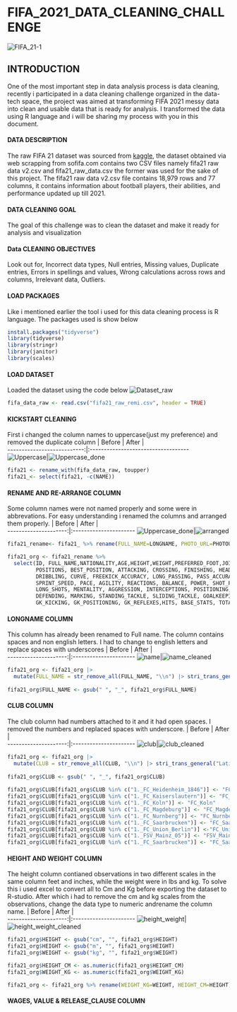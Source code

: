 # FIFA_2021_DATA_CLEANING_CHALLENGE

![FIFA_21-1](https://user-images.githubusercontent.com/118398053/228782777-e8018842-b754-4a00-91b0-df15ab468c43.jpg)

## INTRODUCTION

One of the most important step in data analysis process is data cleaning, recently i participated in a data cleaning challenge organized in the data-tech space, the project was aimed at transforming FIFA 2021 messy data into clean and usable data that is ready for analysis. I transformed the data using R language and i will be sharing my process with you in this document.

#### DATA DESCRIPTION

The raw FIFA 21 dataset was sourced from [kaggle](https://www.kaggle.com/datasets/yagunnersya/fifa-21-messy-raw-dataset-for-cleaning-exploring),
the dataset obtained via web scrapping from sofifa.com contains two CSV files namely fifa21 raw data v2.csv and fifa21_raw_data.csv the former was 
used for the sake of this project. The fifa21 raw data v2.csv file contains 18,979 rows and 77 columns, it contains information about football players,
their abilities, and performance updated up till 2021.

#### DATA CLEANING GOAL

The goal of this challenge was to clean the dataset and make it ready for analysis and visualization

#### Data CLEANING OBJECTIVES

Look out for, Incorrect data types, Null entries, Missing values, Duplicate entries, Errors in spellings and values, Wrong calculations across rows and columns, Irrelevant data,  Outliers.

#### LOAD PACKAGES

Like i mentioned earlier the tool i used for this data cleaning process is R language. The packages used is show below
```R
install.packages("tidyverse")
library(tidyverse)
library(stringr)
library(janitor)
library(scales)
```
#### LOAD DATASET
Loaded the dataset using the code below
![Dataset_raw](https://user-images.githubusercontent.com/118398053/228937986-9d05b6c7-286f-488c-8e5a-f4fad8ee4d1a.png)

```R
fifa_data_raw <- read.csv("fifa21_raw_remi.csv", header = TRUE)
```

#### KICKSTART CLEANING 
First i changed the column names to uppercase(just my preference) and removed the duplicate column
| Before  |  After                           |                                 
  ---------------------------:|:-----------------------------------
  ![Uppercase](https://user-images.githubusercontent.com/118398053/228939557-9f33cace-421f-4979-a189-e9e4a391757c.png)|![Uppercase_done](https://user-images.githubusercontent.com/118398053/228939591-80977690-c0f2-4bd2-a86b-48930f5e1703.png)

```R
fifa21 <- rename_with(fifa_data_raw, toupper) 
fifa21_<- select(fifa21, -c(NAME))
```

#### RENAME AND RE-ARRANGE COLUMN
Some column names were not named properly and some were in abbrevations. For easy understanding i renamed the columns and arranged them properly.
|         Before     |          After                |                                 
  ---------------------:|:----------------------
  ![Uppercase_done](https://user-images.githubusercontent.com/118398053/228941481-be344bb1-5766-4ee1-b2f9-8b48f0df392d.png)|![arranged](https://user-images.githubusercontent.com/118398053/228941565-46e7deec-1d3a-4b9a-b85b-1892e753a84d.png)

```R
fifa21_rename<- fifa21_ %>% rename(FULL_NAME=LONGNAME, PHOTO_URL=PHOTOURL, PLAYER_URL=PLAYERURL, PREFERRED_FOOT=PREFERRED.FOOT, BEST_POSITION=BEST.POSITION,  RELEASE_CLAUSE=RELEASE.CLAUSE, HEADING_ACCURACY=HEADING.ACCURACY, SHORT_PASSING=SHORT.PASSING, FREEKICK_ACCURACY=FK.ACCURACY, LONG_PASSING=LONG.PASSING, BALL_CONTROL=BALL.CONTROL, LONG_SHOTS=LONG.SHOTS, SPRINT_SPEED=SPRINT.SPEED, SHOT_POWER=SHOT.POWER, STANDING_TACKLE=STANDING.TACKLE, SLIDING_TACKLE=SLIDING.TACKLE, GK_DIVING=GK.DIVING,GK_HANDLING=GK.HANDLING,GK_KICKING=GK.KICKING,GK_POSITIONING=GK.POSITIONING,GK_REFLEXES=GK.REFLEXES, TOTAL_STATS=TOTAL.STATS, BASE_STATS=BASE.STATS, ATTACKING_WORKRATE=A.W, DEFENSIVE_WORKRATE=D.W, PACE=PAC, WEAK_FOOT=W.F, SKILL_MOVES_RATING=SM, INJURY_RATING=IR, SHOOTING_ATTRIBUTE=SHO, PASS_ACCURACY=PAS, LOAN_END=LOAN.DATE.END)

fifa21_org <- fifa21_rename %>%
  select(ID, FULL_NAME,NATIONALITY,AGE,HEIGHT,WEIGHT,PREFERRED_FOOT,JOINED, CLUB, CONTRACT, LOAN_END, VALUE, WAGE, RELEASE_CLAUSE,
         POSITIONS, BEST_POSITION, ATTACKING, CROSSING, FINISHING, HEADING_ACCURACY, SHORT_PASSING, VOLLEYS, SKILL, 
         DRIBBLING, CURVE, FREEKICK_ACCURACY, LONG_PASSING, PASS_ACCURACY, BALL_CONTROL, MOVEMENT, ACCELERATION, 
         SPRINT_SPEED, PACE, AGILITY, REACTIONS, BALANCE, POWER, SHOT_POWER,SHOOTING_ATTRIBUTE, JUMPING, STAMINA, STRENGTH, 
         LONG_SHOTS, MENTALITY, AGGRESSION, INTERCEPTIONS, POSITIONING, VISION, PENALTIES, COMPOSURE, 
         DEFENDING, MARKING, STANDING_TACKLE, SLIDING_TACKLE, GOALKEEPING, GK_DIVING, GK_HANDLING, 
         GK_KICKING, GK_POSITIONING, GK_REFLEXES,HITS, BASE_STATS, TOTAL_STATS, ATTACKING_WORKRATE, DEFENSIVE_WORKRATE, WEAK_FOOT, SKILL_MOVES_RATING, INJURY_RATING, PLAYER_URL, PHOTO_URL)
```
#### LONGNAME COLUMN
This column has already been renamed to Full name. The column contains spaces and non english letters. I had to change to english letters and replace spaces with underscores
|       Before     |        After                |                                 
  ---------------------:|:----------------------
  ![name](https://user-images.githubusercontent.com/118398053/228943592-65aa839b-4916-443e-901e-fb4c64e5d67a.png)|![name_cleaned](https://user-images.githubusercontent.com/118398053/228943686-360d1a99-5df6-4852-a866-e4686c54a731.png)

```R
fifa21_org <- fifa21_org |>
  mutate(FULL_NAME = str_remove_all(FULL_NAME, "\\n") |> stri_trans_general("Latin-ASCII"))
  
fifa21_org$FULL_NAME <- gsub(" ", "_", fifa21_org$FULL_NAME)
```
#### CLUB COLUMN
The club column had numbers attached to it and it had open spaces. I removed the numbers and replaced spaces with underscore.
|       Before     |            After                |                                 
  ---------------------:|:----------------------
  ![club](https://user-images.githubusercontent.com/118398053/228947897-9308f3ee-8076-445e-b6aa-331360daece5.png)|![club_cleaned](https://user-images.githubusercontent.com/118398053/228947963-8b2056e3-c400-46d4-ad9a-d2c91201ba57.png)

```R
fifa21_org <- fifa21_org |>
  mutate(CLUB = str_remove_all(CLUB, "\\n") |> stri_trans_general("Latin-ASCII"))
  
fifa21_org$CLUB <- gsub(" ", "_", fifa21_org$CLUB)
  
fifa21_org$CLUB[fifa21_org$CLUB %in% c("1._FC_Heidenheim_1846")] <- "FC_Heidenheim_1846"
fifa21_org$CLUB[fifa21_org$CLUB %in% c("1._FC_Kaiserslautern")] <- "FC_Kaiserslautern"
fifa21_org$CLUB[fifa21_org$CLUB %in% c("1._FC_Koln")] <- "FC_Koln"
fifa21_org$CLUB[fifa21_org$CLUB %in% c("1._FC_Magdeburg")] <- "FC_Magdeburg"
fifa21_org$CLUB[fifa21_org$CLUB %in% c("1._FC_Nurnberg")] <- "FC_Nurnberg"
fifa21_org$CLUB[fifa21_org$CLUB %in% c("1._FC_Saarbrucken")] <- "FC_Saarbrucken"
fifa21_org$CLUB[fifa21_org$CLUB %in% c("1._FC_Union_Berlin")] <-"FC_Union_Berlin"
fifa21_org$CLUB[fifa21_org$CLUB %in% c("1._FSV_Mainz_05")] <- "FSV_Mainz_05"
fifa21_org$CLUB[fifa21_org$CLUB %in% c("1._FC_Saarbrucken")] <- "FC_Saarbrucken"
```
#### HEIGHT AND WEIGHT COLUMN
The height column contianed observations in two different scales in the same column feet and inches, while the weight were in lbs and kg. To solve this i used excel to convert all to Cm and Kg before exporting the dataset to R-studio. After which i had to remove the cm and kg scales from the observations, change the data type to numeric andrename the column name.
|         Before     |        After                |                                 
  ---------------------:|:----------------------
  ![height_weight](https://user-images.githubusercontent.com/118398053/228952219-d533483b-3f29-46aa-85cb-8db0c6ac8e63.png)|![height_weight_cleaned](https://user-images.githubusercontent.com/118398053/228952299-73222011-0dcb-4097-851e-e78d7a2e59e3.png)

```R
fifa21_org$HEIGHT <- gsub("cm", "", fifa21_org$HEIGHT)
fifa21_org$HEIGHT <- gsub("m", "", fifa21_org$HEIGHT)
fifa21_org$WEIGHT <- gsub("kg", "", fifa21_org$WEIGHT)

fifa21_org$HEIGHT_CM <- as.numeric(fifa21_org$HEIGHT_CM)
fifa21_org$WEIGHT_KG <- as.numeric(fifa21_org$WEIGHT_KG)

fifa21_org <- fifa21_org %>% rename(WEIGHT_KG=WEIGHT, HEIGHT_CM=HEIGHT)
```
#### WAGES, VALUE & RELEASE_CLAUSE COLUMN




